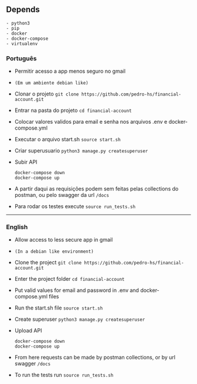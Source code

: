 ## Depends

```
- python3
- pip
- docker
- docker-compose
- virtualenv
```

### Português

- Permitir acesso a app menos seguro no gmail

- `(Em um ambiente debian like)`

- Clonar o projeto
  `git clone https://github.com/pedro-hs/financial-account.git`

- Entrar na pasta do projeto
  `cd financial-account`

- Colocar valores validos para email e senha nos arquivos .env e docker-compose.yml

- Executar o arquivo start.sh
  `source start.sh`

- Criar superusuario
  `python3 manage.py createsuperuser`

- Subir API

  ```
  docker-compose down
  docker-compose up
  ```

- A partir daqui as requisições podem sem feitas pelas collections do postman, ou pelo swagger da url `/docs`

- Para rodar os testes execute
  `source run_tests.sh`

---

### English

- Allow access to less secure app in gmail

- `(In a debian like environment)`

- Clone the project
  `git clone https://github.com/pedro-hs/financial-account.git`

- Enter the project folder
  `cd financial-account`

- Put valid values for email and password in .env and docker-compose.yml files

- Run the start.sh file
  `source start.sh`

- Create superuser
  `python3 manage.py createsuperuser`

- Upload API

  ```
  docker-compose down
  docker-compose up
  ```

- From here requests can be made by postman collections, or by url swagger `/docs`

- To run the tests run
  `source run_tests.sh`
